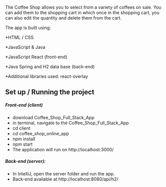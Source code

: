 The Coffee Shop allows you to select from a variety of coffees on sale. You can add them to the shopping cart in which
once in the shopping cart, you can also edit the quantity and delete them from the cart.

The app is built using:

*HTML / CSS

*JavaScript & Java

*JavaScript React (front-end)

*Java Spring and H2 data base (back-end)

*Additional libraries used: react-overlay


## Set up / Running the project
##### Front-end (client)
* download Coffee_Shop_Full_Stack_App
* in terminal, navigate to the Coffee_Shop_Full_Stack_App
* cd client
* cd coffee_shop_online_app
* npm install
* npm start
* The application will run on http://localhost:3000/

##### Back-end (server):
* In IntelliJ, open the server folder and run the app.
* Back-end available at http://localhost:8080/api/h2/


